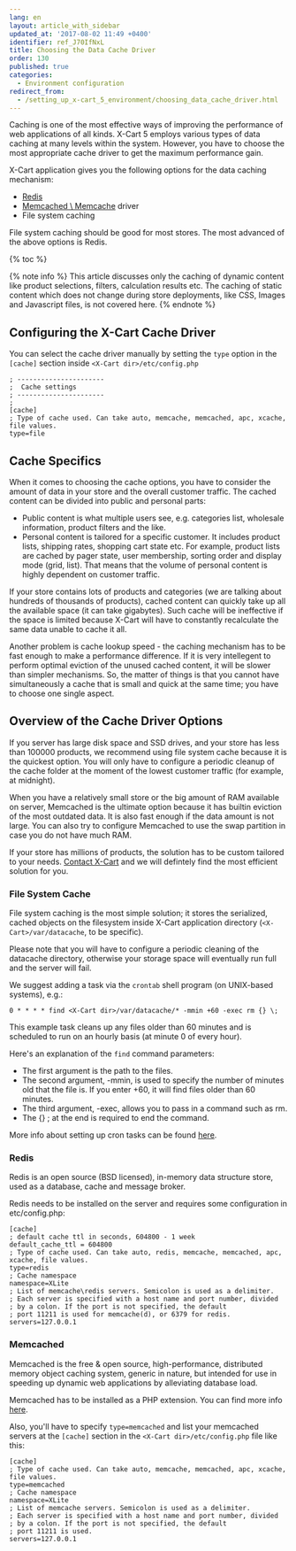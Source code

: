 ```yaml
---
lang: en
layout: article_with_sidebar
updated_at: '2017-08-02 11:49 +0400'
identifier: ref_J70IfNxL
title: Choosing the Data Cache Driver
order: 130
published: true
categories:
  - Environment configuration
redirect_from:
  - /setting_up_x-cart_5_environment/choosing_data_cache_driver.html
---
```

Caching is one of the most effective ways of improving the performance of web applications of all kinds. X-Cart 5 employs various types of data caching at many levels within the system. However, you have to choose the most appropriate cache driver to get the maximum performance gain. 

X-Cart application gives you the following options for the data caching mechanism:

-	[Redis](https://redis.io/)
-	[Memcached \ Memcache](http://php.net/manual/en/book.memcached.php) driver
-   File system caching

File system caching should be good for most stores. The most advanced of the above options is Redis. 

{% toc %}

{% note info %}
This article discusses only the caching of dynamic content like product selections, filters, calculation results etc. The caching of static content which does not change during store deployments, like CSS, Images and Javascript files, is not covered here.
{% endnote %}

## Configuring the X-Cart Cache Driver

You can select the cache driver manually by setting the `type` option in the `[cache]` section inside `<X-Cart dir>/etc/config.php`

```
; ----------------------
;  Cache settings
; ----------------------
;
[cache]
; Type of cache used. Can take auto, memcache, memcached, apc, xcache, file values.
type=file
```

## Cache Specifics

When it comes to choosing the cache options, you have to consider the amount of data in your store and the overall customer traffic. The cached content can be divided into public and personal parts:

-	Public content is what multiple users see, e.g. categories list, wholesale information, product filters and the like. 
-	Personal content is tailored for a specific customer. It includes product lists, shipping rates, shopping cart state etc. For example, product lists are cached by pager state, user membership, sorting order and display mode (grid, list). That means that the volume of personal content is highly dependent on customer traffic.

If your store contains lots of products and categories (we are talking about hundreds of thousands of products), cached content can quickly take up all the available space (it can take gigabytes). Such cache will be ineffective if the space is limited because X-Cart will have to constantly recalculate the same data unable to cache it all.

Another problem is cache lookup speed - the caching mechanism has to be fast enough to make a performance difference. If it is very intellegent to perform optimal eviction of the unused cached content, it will be slower than simpler mechanisms. So, the matter of things is that you cannot have simultaneously a cache that is small and quick at the same time; you have to choose one single aspect.

## Overview of the Cache Driver Options

If you server has large disk space and SSD drives, and your store has less than 100000 products, we recommend using file system cache because it is the quickest option. You will only have to configure a periodic cleanup of the cache folder at the moment of the lowest customer traffic (for example, at midnight).

When you have a relatively small store or the big amount of RAM available on server, Memcached is the ultimate option because it has builtin eviction of the most outdated data. It is also fast enough if the data amount is not large. You can also try to configure Memcached to use the swap partition in case you do not have much RAM.

If your store has millions of products, the solution has to be custom tailored to your needs. [Contact X-Cart](https://www.x-cart.com/contact-us.html) and we will defintely find the most efficient solution for you. 

### File System Cache

File system caching is the most simple solution; it stores the serialized, cached objects on the filesystem inside X-Cart application directory (`<X-Cart>/var/datacache`, to be specific).

Please note that you will have to configure a periodic cleaning of the datacache directory, otherwise your storage space will eventually run full and the server will fail.

We suggest adding a task via the `crontab` shell program (on UNIX-based systems), e.g.:

```
0 * * * * find <X-Cart dir>/var/datacache/* -mmin +60 -exec rm {} \;
```

This example task cleans up any files older than 60 minutes and is scheduled to run on an hourly basis (at minute 0 of every hour).

Here's an explanation of the `find` command parameters:
- The first argument is the path to the files.
- The second argument, -mmin, is used to specify the number of minutes old
that the file is. If you enter +60, it will find files older than 60
minutes.
- The third argument, -exec, allows you to pass in a command such as rm.
- The {} \; at the end is required to end the command.

More info about setting up cron tasks can be found [here](https://www.cyberciti.biz/faq/how-do-i-add-jobs-to-cron-under-linux-or-unix-oses/).

### Redis

Redis is an open source (BSD licensed), in-memory data structure store, used as a database, cache and message broker.

Redis needs to be installed on the server and requires some configuration in etc/config.php:

```
[cache]
; default cache ttl in seconds, 604800 - 1 week
default_cache_ttl = 604800
; Type of cache used. Can take auto, redis, memcache, memcached, apc, xcache, file values.
type=redis
; Cache namespace
namespace=XLite
; List of memcache\redis servers. Semicolon is used as a delimiter.
; Each server is specified with a host name and port number, divided
; by a colon. If the port is not specified, the default
; port 11211 is used for memcache(d), or 6379 for redis.
servers=127.0.0.1
```

### Memcached

Memcached is the free & open source, high-performance, distributed memory object caching system, generic in nature, but intended for use in speeding up dynamic web applications by alleviating database load.

Memcached has to be installed as a PHP extension. You can find more info [here](http://php.net/manual/en/memcached.installation.php).

Also, you'll have to specify `type=memcached` and list your memcached servers at the `[cache]` section in the `<X-Cart dir>/etc/config.php` file like this:

```
[cache]
; Type of cache used. Can take auto, memcache, memcached, apc, xcache, file values.
type=memcached
; Cache namespace
namespace=XLite
; List of memcache servers. Semicolon is used as a delimiter.
; Each server is specified with a host name and port number, divided
; by a colon. If the port is not specified, the default
; port 11211 is used.
servers=127.0.0.1
```
